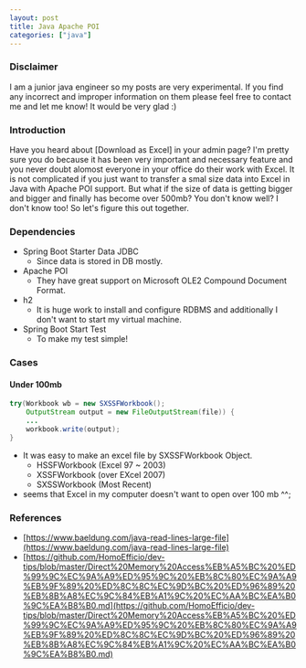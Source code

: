 ```yaml
---
layout: post
title: Java Apache POI
categories: ["java"]
---
```


### Disclaimer
I am a junior java engineer so my posts are very experimental. If you find any incorrect and improper information on them please feel free to contact me and let me know! It would be very glad :)

### Introduction
Have you heard about [Download as Excel] in your admin page? I'm pretty sure you do because it has been very important and necessary feature and you never doubt alomost everyone in your office do their work with Excel. It is not complicated if you just want to transfer a smal size data into Excel in Java with Apache POI support. But what if the size of data is getting bigger and bigger and finally has become over 500mb? You don't know well? I don't know too! So let's figure this out together.

### Dependencies
- Spring Boot Starter Data JDBC
  - Since data is stored in DB mostly.
- Apache POI
  - They have great support on Microsoft OLE2 Compound Document Format.
- h2
  - It is huge work to install and configure RDBMS and additionally I don't want to start my virtual machine.
- Spring Boot Start Test
  - To make my test simple!

### Cases
#### Under 100mb
```java
try(Workbook wb = new SXSSFWorkbook();
    OutputStream output = new FileOutputStream(file)) {
    ...
    workbook.write(output);
}
```
- It was easy to make an excel file by SXSSFWorkbook Object.
  - HSSFWorkbook (Excel 97 ~ 2003)
  - XSSFWorkbook (over EXcel 2007)
  - SXSSWorkbook (Most Recent)
- seems that Excel in my computer doesn't want to open over 100 mb ^^;


### References
- [https://www.baeldung.com/java-read-lines-large-file](https://www.baeldung.com/java-read-lines-large-file)
- [https://github.com/HomoEfficio/dev-tips/blob/master/Direct%20Memory%20Access%EB%A5%BC%20%ED%99%9C%EC%9A%A9%ED%95%9C%20%EB%8C%80%EC%9A%A9%EB%9F%89%20%ED%8C%8C%EC%9D%BC%20%ED%96%89%20%EB%8B%A8%EC%9C%84%EB%A1%9C%20%EC%AA%BC%EA%B0%9C%EA%B8%B0.md](https://github.com/HomoEfficio/dev-tips/blob/master/Direct%20Memory%20Access%EB%A5%BC%20%ED%99%9C%EC%9A%A9%ED%95%9C%20%EB%8C%80%EC%9A%A9%EB%9F%89%20%ED%8C%8C%EC%9D%BC%20%ED%96%89%20%EB%8B%A8%EC%9C%84%EB%A1%9C%20%EC%AA%BC%EA%B0%9C%EA%B8%B0.md)
